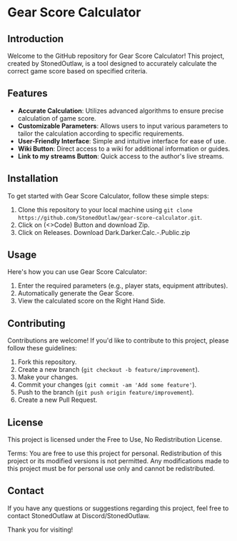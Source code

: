 # Gear Score Calculator

## Introduction
Welcome to the GitHub repository for Gear Score Calculator! This project, created by StonedOutlaw, is a tool designed to accurately calculate the correct game score based on specified criteria.

## Features
- **Accurate Calculation**: Utilizes advanced algorithms to ensure precise calculation of game score.
- **Customizable Parameters**: Allows users to input various parameters to tailor the calculation according to specific requirements.
- **User-Friendly Interface**: Simple and intuitive interface for ease of use.
- **Wiki Button**: Direct access to a wiki for additional information or guides.
- **Link to my streams Button**: Quick access to the author's live streams.

## Installation
To get started with Gear Score Calculator, follow these simple steps:
1. Clone this repository to your local machine using `git clone https://github.com/StonedOutlaw/gear-score-calculator.git`.
2. Click on (<>Code) Button and download Zip.
3. Click on Releases. Download Dark.Darker.Calc.-.Public.zip

## Usage
Here's how you can use Gear Score Calculator:
1. Enter the required parameters (e.g., player stats, equipment attributes).
2. Automatically generate the Gear Score.
3. View the calculated score on the Right Hand Side.

## Contributing
Contributions are welcome! If you'd like to contribute to this project, please follow these guidelines:
1. Fork this repository.
2. Create a new branch (`git checkout -b feature/improvement`).
3. Make your changes.
4. Commit your changes (`git commit -am 'Add some feature'`).
5. Push to the branch (`git push origin feature/improvement`).
6. Create a new Pull Request.

## License
This project is licensed under the Free to Use, No Redistribution License.

Terms:
You are free to use this project for personal.
Redistribution of this project or its modified versions is not permitted.
Any modifications made to this project must be for personal use only and cannot be redistributed.

## Contact
If you have any questions or suggestions regarding this project, feel free to contact StonedOutlaw at Discord/StonedOutlaw.

Thank you for visiting!

